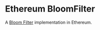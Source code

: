 # Ethereum BloomFilter

A [Bloom Filter](https://en.wikipedia.org/wiki/Bloom_filter) implementation in
Ethereum.
